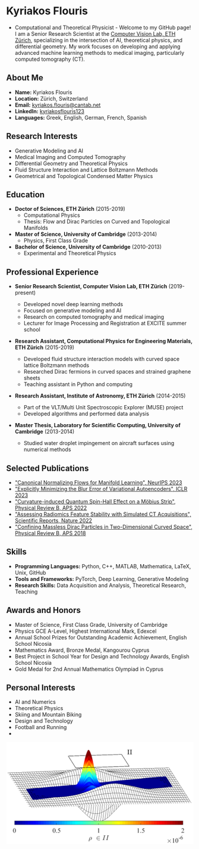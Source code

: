 # Kyriakos Flouris 


- Computational and Theoretical Physicist - Welcome to my GitHub page! I am a Senior Research Scientist at the [Computer Vision Lab, ETH Zürich](https://vision.ee.ethz.ch/), specializing in the intersection of AI, theoretical physics, and differential geometry. My work focuses on developing and applying advanced machine learning methods to medical imaging, particularly computed tomography (CT).

## About Me

- **Name:** Kyriakos Flouris
- **Location:** Zürich, Switzerland
- **Email:** [kyriakos.flouris@cantab.net](mailto:kyriakos.flouris@cantab.net)
- **LinkedIn:** [kyriakosflouris123](https://www.linkedin.com/in/kyriakosflouris123/)
- **Languages:** Greek, English, German, French, Spanish

## Research Interests

- Generative Modeling and AI
- Medical Imaging and Computed Tomography
- Differential Geometry and Theoretical Physics
- Fluid Structure Interaction and Lattice Boltzmann Methods
- Geometrical and Topological Condensed Matter Physics

## Education

- **Doctor of Sciences, ETH Zürich** (2015-2019)
  - Computational Physics
  - Thesis: Flow and Dirac Particles on Curved and Topological Manifolds
- **Master of Science, University of Cambridge** (2013-2014)
  - Physics, First Class Grade
- **Bachelor of Science, University of Cambridge** (2010-2013)
  - Experimental and Theoretical Physics

## Professional Experience

- **Senior Research Scientist, Computer Vision Lab, ETH Zürich** (2019-present)
  - Developed novel deep learning methods
  - Focused on generative modeling and AI
  - Research on computed tomography and medical imaging
  - Lecturer for Image Processing and Registration at EXCITE summer school

- **Research Assistant, Computational Physics for Engineering Materials, ETH Zürich** (2015-2019)
  - Developed fluid structure interaction models with curved space lattice Boltzmann methods
  - Researched Dirac fermions in curved spaces and strained graphene sheets
  - Teaching assistant in Python and computing

- **Research Assistant, Institute of Astronomy, ETH Zürich** (2014-2015)
  - Part of the VLT/Multi Unit Spectroscopic Explorer (MUSE) project
  - Developed algorithms and performed data analysis

- **Master Thesis, Laboratory for Scientific Computing, University of Cambridge** (2013-2014)
  - Studied water droplet impingement on aircraft surfaces using numerical methods

## Selected Publications

- ["Canonical Normalizing Flows for Manifold Learning", NeurIPS 2023](https://arxiv.org/abs/2304.05939)
- ["Explicitly Minimizing the Blur Error of Variational Autoencoders", ICLR 2023](https://arxiv.org/abs/2304.05939v1)
- ["Curvature-induced Quantum Spin-Hall Effect on a Möbius Strip", Physical Review B, APS 2022](https://journals.aps.org/prb/abstract/10.1103/PhysRevB.106.245404)
- ["Assessing Radiomics Feature Stability with Simulated CT Acquisitions", Scientific Reports, Nature 2022](https://www.nature.com/articles/s41598-022-05992-8)
- ["Confining Massless Dirac Particles in Two-Dimensional Curved Space", Physical Review B, APS 2018](https://journals.aps.org/prb/abstract/10.1103/PhysRevB.97.165410)

## Skills

- **Programming Languages:** Python, C++, MATLAB, Mathematica, LaTeX, Unix, GitHub
- **Tools and Frameworks:** PyTorch, Deep Learning, Generative Modeling
- **Research Skills:** Data Acquisition and Analysis, Theoretical Research, Teaching

## Awards and Honors

- Master of Science, First Class Grade, University of Cambridge
- Physics GCE A-Level, Highest International Mark, Edexcel
- Annual School Prizes for Outstanding Academic Achievement, English School Nicosia
- Mathematics Award, Bronze Medal, Kangourou Cyprus
- Best Project in School Year for Design and Technology Awards, English School Nicosia
- Gold Medal for 2nd Annual Mathematics Olympiad in Cyprus

## Personal Interests

- AI and Numerics
- Theoretical Physics
- Skiing and Mountain Biking
- Design and Technology
- Football and Running
- 
![Profile Image](images/manifold_and_density.png)
